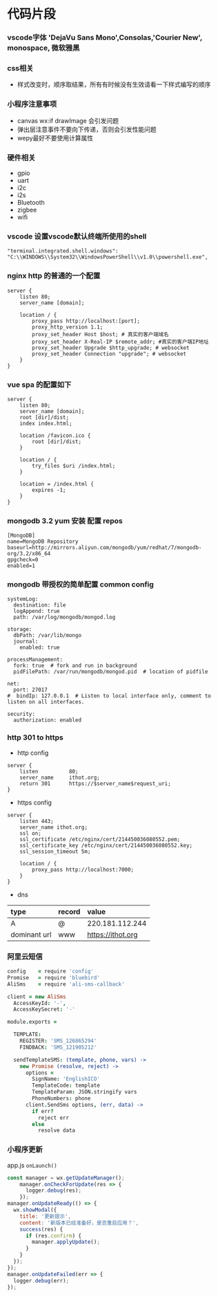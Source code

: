 
# 代码片段

### vscode字体 'DejaVu Sans Mono',Consolas,'Courier New', monospace, 微软雅黑

### css相关
- 样式改变时，顺序取结果，所有有时候没有生效请看一下样式编写的顺序

### 小程序注意事项
- canvas wx:if drawImage 会引发问题
- 弹出层注意事件不要向下传递，否则会引发性能问题
- wepy最好不要使用计算属性

### 硬件相关
- gpio
- uart
- i2c
- i2s
- Bluetooth
- zigbee
- wifi
### vscode 设置vscode默认终端所使用的shell
`"terminal.integrated.shell.windows": "C:\\WINDOWS\\System32\\WindowsPowerShell\\v1.0\\powershell.exe",`

### nginx http 的普通的一个配置
```nginx
server {
    listen 80;
    server_name [domain];

    location / {
        proxy_pass http://localhost:[port];
        proxy_http_version 1.1;
        proxy_set_header Host $host; # 真实的客户端域名
        proxy_set_header X-Real-IP $remote_addr; #真实的客户端IP地址 
        proxy_set_header Upgrade $http_upgrade; # websocket
        proxy_set_header Connection "upgrade"; # websocket
    }
}
```
### vue spa 的配置如下
```nginx
server {
    listen 80;
    server_name [domain];
    root [dir]/dist;
    index index.html;

    location /favicon.ico {
        root [dir]/dist;
    }

    location / {
        try_files $uri /index.html;
    }

    location = /index.html {
        expires -1;
    }
}
```

### mongodb 3.2 yum 安装 配置 repos
```yum
[MongoDB]
name=MongoDB Repository
baseurl=http://mirrors.aliyun.com/mongodb/yum/redhat/7/mongodb-org/3.2/x86_64
gpgcheck=0
enabled=1
```

### mongodb 带授权的简单配置 common config
```mongodb
systemLog:
  destination: file
  logAppend: true
  path: /var/log/mongodb/mongod.log

storage:
  dbPath: /var/lib/mongo
  journal:
    enabled: true

processManagement:
  fork: true  # fork and run in background
  pidFilePath: /var/run/mongodb/mongod.pid  # location of pidfile

net:
  port: 27017
#  bindIp: 127.0.0.1  # Listen to local interface only, comment to listen on all interfaces.

security:
  authorization: enabled
```
### http 301 to https

- http config

```nginx
server {
    listen          80;
    server_name     ithot.org;
    return 301      https://$server_name$request_uri;
}
```

- https config

```nginx
server {
    listen 443;
    server_name ithot.org;
    ssl on;
    ssl_certificate /etc/nginx/cert/214450036080552.pem;
    ssl_certificate_key /etc/nginx/cert/214450036080552.key;
    ssl_session_timeout 5m;

    location / {
        proxy_pass http://localhost:7000;
    }
}
```

- dns

| type | record | value |
| :- | :- | :- |
| A | @ | 220.181.112.244 |
| dominant url | www | https://ithot.org |


### 阿里云短信
```coffeescript
config    = require 'config'
Promise   = require 'bluebird'
AliSms    = require 'ali-sms-callback'

client = new AliSms
  AccessKeyId: '-',
  AccessKeySecret: '-'

module.exports =

  TEMPLATE:
    REGISTER: 'SMS_126865294'
    FINDBACK: 'SMS_121905212'

  sendTemplateSMS: (template, phone, vars) ->
    new Promise (resolve, reject) ->
      options =
        SignName: 'EnglishICO'
        TemplateCode: template
        TemplateParam: JSON.stringify vars
        PhoneNumbers: phone
      client.SendSms options, (err, data) ->
        if err?
          reject err
        else
          resolve data

```
### 小程序更新
app.js `onLaunch()`
```js
const manager = wx.getUpdateManager();
    manager.onCheckForUpdate(res => {
      logger.debug(res);
    });
manager.onUpdateReady(() => {
  wx.showModal({
    title: '更新提示',
    content: '新版本已经准备好，是否重启应用？',
    success(res) {
      if (res.confirm) {
        manager.applyUpdate();
      }
    }
  });
});
manager.onUpdateFailed(err => {
  logger.debug(err);
});
```
